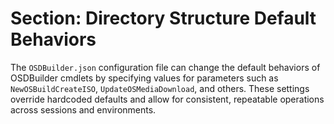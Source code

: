 # Section: Directory Structure Default Behaviors

The `OSDBuilder.json` configuration file can change the default behaviors of OSDBuilder cmdlets by specifying values for parameters such as `NewOSBuildCreateISO`, `UpdateOSMediaDownload`, and others. These settings override hardcoded defaults and allow for consistent, repeatable operations across sessions and environments.
